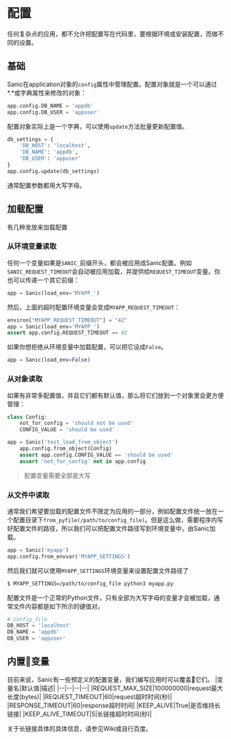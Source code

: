 # 配置
任何复杂点的应用，都不允许把配置写在代码里，要根据环境或安装配置，而做不同的设置。
## 基础
Sanic在application对象的`config`属性中管理配置。配置对象就是一个可以通过*.*或字典属性来修改的对象：
```py
app.config.DB_NAME = 'appdb'
app.config.DB_USER = 'appuser'
```
配置对象实际上是一个字典，可以使用`update`方法批量更新配置值。
```py
db_settings = {
    'DB_HOST': 'localhost',
    'DB_NAME': 'appdb',
    'DB_USER': 'appuser'
}
app.config.update(db_settings)
```
通常配置参数都用大写字母。
## 加载配置
有几种发放来加载配置
### 从环境变量读取
任何一个变量如果是`SANIC_`前缀开头，都会被应用成Sanic配置。例如`SANIC_REQUEST_TIMEOUT`会自动被应用加载，并提供给`REQUEST_TIMEOUT`变量。你也可以传递一个其它前缀：
```py
app = Sanic(load_env='MYAPP_')
```
然后，上面的超时配置环境变量会变成`MYAPP_REQUEST_TIMEOUT`：
```py
environ["MYAPP_REQUEST_TIMEOUT"] = "42"
app = Sanic(load_env='MYAPP_')
assert app.config.REQUEST_TIMEOUT == 42
```
如果你想拒绝从环境变量中加载配置，可以把它设成`False`。
```py
app = Sanic(load_env=False)
```
### 从对象读取
如果有非常多配置值，并且它们都有默认值，那么将它们放到一个对象里会更方便管理：
```py
class Config:
    not_for_config = 'should not be used'
    CONFIG_VALUE = 'should be used'

app = Sanic('test_load_from_object')
    app.config.from_object(Config)
    assert app.config.CONFIG_VALUE == 'should be used'
    assert 'not_for_config' not in app.config
```
> 配置变量需要全部是大写
### 从文件中读取
通常我们希望要加载的配置文件不限定为应用的一部分，例如配置文件统一放在一个配置目录下`from_pyfile(/path/to/config_file)`。但是这么做，需要程序内写好配置文件的路径，所以我们可以把配置文件路径写到环境变量中，由Sanic加载。
```py
app = Sanic('myapp')
app.config.from_envvar('MYAPP_SETTINGS')
```
然后我们就可以使用`MYAPP_SETTINGS`环境变量来设置配置文件路径了
```bash
$ MYAPP_SETTINGS=/path/to/config_file python3 myapp.py
```
配置文件是一个正常的Python文件，只有全部为大写字母的变量才会被加载，通常文件内容都是如下所示的键值对。
```py
# config_file
DB_HOST = 'localhost'
DB_NAME = 'appdb'
DB_USER = 'appuser'
```
## 内置变量
目前来说，Sanic有一些预定义的配置变量，我们编写应用时可以覆盖它们。
|变量名|默认值|描述|
|--|--|--|--|
|REQUEST_MAX_SIZE|100000000|request最大长度(bytes)|
|REQUEST_TIMEOUT|60|request超时时间(秒)|
|RESPONSE_TIMEOUT|60|response超时时间|
|KEEP_ALIVE|True|是否维持长链接|
|KEEP_ALIVE_TIMEOUT|5|长链接超时时间(秒)|

关于长链接具体的具体信息，请参见Wiki或自行百度。